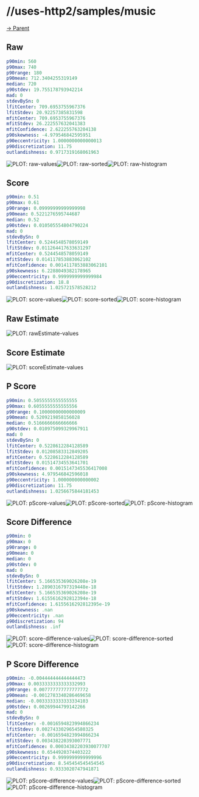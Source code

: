 
# //uses-http2/samples/music

[→ Parent](../..)


## Raw


```yaml
p90min: 560
p90max: 740
p90range: 180
p90mean: 712.3404255319149
median: 720
p90stdev: 19.755178793942214
mad: 0
stdevBySn: 0
lfitCenter: 709.6953755967376
lfitStdev: 20.92257385831598
mfitCenter: 709.6953755967376
mfitStdev: 26.222557632041383
mfitConfidence: 2.622255763204138
p90skewness: -4.979546842595951
p90eccentricity: 1.0000000000000013
p90discretization: 11.75
outlandishness: 0.9717319168061963

```

![PLOT: raw-values](./raw/values.svg)![PLOT: raw-sorted](./raw/sorted.svg)![PLOT: raw-histogram](./raw/histogram.svg)
## Score


```yaml
p90min: 0.51
p90max: 0.61
p90range: 0.09999999999999998
p90mean: 0.5221276595744687
median: 0.52
p90stdev: 0.010505554804790224
mad: 0
stdevBySn: 0
lfitCenter: 0.5244548578059149
lfitStdev: 0.011264417633631297
mfitCenter: 0.5244548578059149
mfitStdev: 0.014117853883062102
mfitConfidence: 0.0014117853883062101
p90skewness: 6.2288049382178965
p90eccentricity: 0.9999999999999984
p90discretization: 18.8
outlandishness: 1.025721578528212

```

![PLOT: score-values](./score/values.svg)![PLOT: score-sorted](./score/sorted.svg)![PLOT: score-histogram](./score/histogram.svg)
## Raw Estimate

![PLOT: rawEstimate-values](./rawEstimate/values.svg)
## Score Estimate

![PLOT: scoreEstimate-values](./scoreEstimate/values.svg)
## P Score


```yaml
p90min: 0.5055555555555555
p90max: 0.6055555555555556
p90range: 0.10000000000000009
p90mean: 0.5209219858156028
median: 0.5166666666666666
p90stdev: 0.010975099329967911
mad: 0
stdevBySn: 0
lfitCenter: 0.5228612284128589
lfitStdev: 0.01208583312849205
mfitCenter: 0.5228612284128589
mfitStdev: 0.01514734553641701
mfitConfidence: 0.0015147345536417008
p90skewness: 4.979546842596018
p90eccentricity: 1.000000000000002
p90discretization: 11.75
outlandishness: 1.0256675844181453

```

![PLOT: pScore-values](./pScore/values.svg)![PLOT: pScore-sorted](./pScore/sorted.svg)![PLOT: pScore-histogram](./pScore/histogram.svg)
## Score Difference


```yaml
p90min: 0
p90max: 0
p90range: 0
p90mean: 0
median: 0
p90stdev: 0
mad: 0
stdevBySn: 0
lfitCenter: 5.166535369026208e-19
lfitStdev: 1.2890316797319448e-18
mfitCenter: 5.166535369026208e-19
mfitStdev: 1.6155616292812394e-18
mfitConfidence: 1.6155616292812395e-19
p90skewness: .nan
p90eccentricity: .nan
p90discretization: 94
outlandishness: .inf

```

![PLOT: score-difference-values](./score-difference/values.svg)![PLOT: score-difference-sorted](./score-difference/sorted.svg)![PLOT: score-difference-histogram](./score-difference/histogram.svg)
## P Score Difference


```yaml
p90min: -0.004444444444444473
p90max: 0.0033333333333332993
p90range: 0.007777777777777772
p90mean: -0.0012783340286469658
median: -0.0033333333333334103
p90stdev: 0.00269944799142266
mad: 0
stdevBySn: 0
lfitCenter: -0.0016594823994866234
lfitStdev: 0.0027433029654580325
mfitCenter: -0.0016594823994866234
mfitStdev: 0.003438220393007771
mfitConfidence: 0.00034382203930077707
p90skewness: 0.6544920374403222
p90eccentricity: 0.9999999999999996
p90discretization: 8.545454545454545
outlandishness: 0.9333020747941871

```

![PLOT: pScore-difference-values](./pScore-difference/values.svg)![PLOT: pScore-difference-sorted](./pScore-difference/sorted.svg)![PLOT: pScore-difference-histogram](./pScore-difference/histogram.svg)